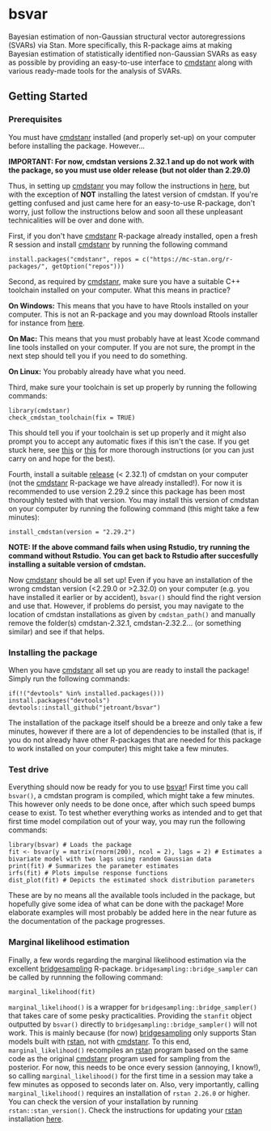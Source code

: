 # bsvar 

Bayesian estimation of non-Gaussian structural vector autoregressions (SVARs) via Stan. More specifically, this R-package aims at making Bayesian estimation of statistically identified non-Gaussian SVARs as easy as possible by providing an easy-to-use interface to [cmdstanr](https://mc-stan.org/cmdstanr/) along with various ready-made tools for the analysis of SVARs. 

## Getting Started

### Prerequisites 

You must have [cmdstanr](https://mc-stan.org/cmdstanr/) installed (and properly set-up) on your computer before installing the package. However...

**IMPORTANT: For now, cmdstan versions 2.32.1 and up do not work with the package, so you must use older release (but not older than 2.29.0)** 

Thus, in setting up [cmdstanr](https://mc-stan.org/cmdstanr/) you may follow the instructions in [here](https://mc-stan.org/cmdstanr/articles/cmdstanr.html), but with the exception of **NOT** installing the latest version of cmdstan. If you're getting confused and just came here for an easy-to-use R-package, don't worry, just follow the instructions below and soon all these unpleasant technicalities will be over and done with. 


First, if you don't have [cmdstanr](https://mc-stan.org/cmdstanr/) R-package already installed, open a fresh R session and install [cmdstanr](https://mc-stan.org/cmdstanr/) by running the following command

```
install.packages("cmdstanr", repos = c("https://mc-stan.org/r-packages/", getOption("repos")))
```


Second, as required by [cmdstanr](https://mc-stan.org/cmdstanr/), make sure you have a suitable C++ toolchain installed on your computer. What this means in practice? 

**On Windows:** This means that you have to have Rtools installed on your computer. This is not an R-package and you may download Rtools installer for instance from [here](https://cran.r-project.org/bin/windows/Rtools/rtools42/rtools.html).

**On Mac:** This means that you must probably have at least Xcode command line tools installed on your computer. If you are not sure, the prompt in the next step should tell you if you need to do something.

**On Linux:** You probably already have what you need.


Third, make sure your toolchain is set up properly by running the following commands:

```
library(cmdstanr)
check_cmdstan_toolchain(fix = TRUE)
```
This should tell you if your toolchain is set up properly and it might also prompt you to accept any automatic fixes if this isn't the case. If you get stuck here, see [this](https://mc-stan.org/cmdstanr/articles/cmdstanr.html) or [this](https://github.com/stan-dev/rstan/wiki/RStan-Getting-Started) for more thorough instructions (or you can just carry on and hope for the best).


Fourth, install a suitable [release](https://github.com/stan-dev/cmdstan/releases) (< 2.32.1) of cmdstan on your computer (not the [cmdstanr](https://mc-stan.org/cmdstanr/) R-package we have already installed!). For now it is recommended to use version 2.29.2 since this package has been most thoroughly tested with that version. You may install this version of cmdstan on your computer by running the following command (this might take a few minutes):

```
install_cmdstan(version = "2.29.2")
```

**NOTE: If the above command fails when using Rstudio, try running the command without Rstudio. You can get back to Rstudio after succesfully installing a suitable version of cmdstan.**

Now [cmdstanr](https://mc-stan.org/cmdstanr/) should be all set up! Even if you have an installation of the wrong cmdstan version (<2.29.0 or >2.32.0) on your computer (e.g. you have installed it earlier or by accident), `bsvar()` should find the right version and use that. However, if problems do persist, you may navigate to the location of cmdstan installations as given by `cmdstan_path()` and manually remove the folder(s) cmdstan-2.32.1, cmdstan-2.32.2... (or something similar) and see if that helps.


### Installing the package 

When you have [cmdstanr](https://mc-stan.org/cmdstanr/) all set up you are ready to install the package! Simply run the following commands: 

```
if(!("devtools" %in% installed.packages())) install.packages("devtools")
devtools::install_github("jetroant/bsvar")
```

The installation of the package itself should be a breeze and only take a few minutes, however if there are a lot of dependencies to be installed (that is, if you do not already have other R-packages that are needed for this package to work installed on your computer) this might take a few minutes.

### Test drive 

Everything should now be ready for you to use [bsvar](https://github.com/jetroant/bsvar)! First time you call `bsvar()`, a cmdstan program is compiled, which might take a few minutes. This however only needs to be done once, after which such speed bumps cease to exist. To test whether everything works as intended and to get that first time model compilation out of your way, you may run the following commands: 

```
library(bsvar) # Loads the package
fit <- bsvar(y = matrix(rnorm(200), ncol = 2), lags = 2) # Estimates a bivariate model with two lags using random Gaussian data
print(fit) # Summarizes the parameter estimates
irfs(fit) # Plots impulse response functions
dist_plot(fit) # Depicts the estimated shock distribution parameters
```

These are by no means all the available tools included in the package, but hopefully give some idea of what can be done with the package! More elaborate examples will most probably be added here in the near future as the documentation of the package progresses. 

### Marginal likelihood estimation 

Finally, a few words regarding the marginal likelihood estimation via the excellent [bridgesampling](https://github.com/quentingronau/bridgesampling) R-package. `bridgesampling::bridge_sampler` can be called by runnning the following command: 

```
marginal_likelihood(fit)
```
`marginal_likelihood()` is a wrapper for `bridgesampling::bridge_sampler()` that takes care of some pesky practicalities. Providing the `stanfit` object outputted by `bsvar()` directly to `bridgesampling::bridge_sampler()` will not work. This is mainly because (for now) [bridgesampling](https://github.com/quentingronau/bridgesampling) only supports Stan models built with [rstan](https://mc-stan.org/users/interfaces/rstan), not with [cmdstanr](https://mc-stan.org/cmdstanr/). To this end, `marginal_likelihood()` recompiles an [rstan](https://mc-stan.org/users/interfaces/rstan) program based on the same code as the original [cmdstanr](https://mc-stan.org/cmdstanr/) program used for sampling from the posterior. For now, this needs to be once every session (annoying, I know!), so calling `marginal_likelihood()` for the first time in a session may take a few minutes as opposed to seconds later on. Also, very importantly, calling `marginal_likelihood()` requires an installation of `rstan 2.26.0` or higher. You can check the version of your installation by running `rstan::stan_version()`. Check the instructions for updating your [rstan](https://mc-stan.org/users/interfaces/rstan) installation [here](https://github.com/stan-dev/rstan/wiki/RStan-Getting-Started).














